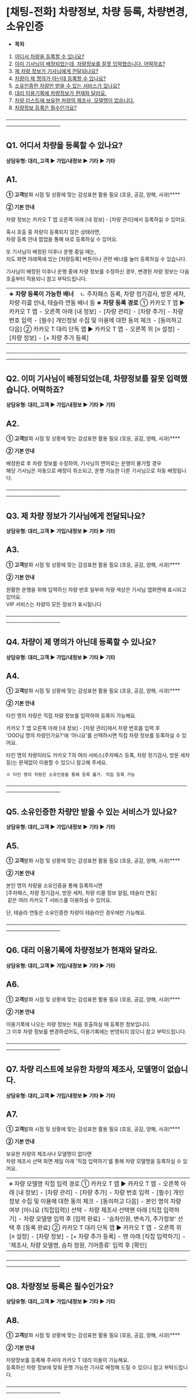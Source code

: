 # [채팅-전화] 차량정보, 차량 등록, 차량변경, 소유인증

* **목차**

1. [어디서 차량을 등록할 수 있나요?](#h_01HQQAGGK2N3YCFWBKTF8F551K)
2. [이미 기사님이 배정되었는데, 차량정보를 잘못 입력했습니다. 어떡하죠?](#01JZ2D12RN5MJJTN9SXHBTRT86)
3. [제 차량 정보가 기사님에게 전달되나요?](#01JZ2D1BKDYZY9R1YBAB3QKY31)
4. [차량이 제 명의가 아닌데 등록할 수 있나요?](#01JZ2D25T0QHJF8NSVGANDACAJ)
5. [소유인증한 차량만 받을 수 있는 서비스가 있나요?](#01JZ2D2KWVMC084366YGXXTMCW)
6. [대리 이용기록에 차량정보가 현재와 달라요.](#01JZ2D37697WKR2KN6RN6R1RZB)
7. [차량 리스트에 보유한 차량의 제조사, 모델명이 없습니다.](#01JZ2CZW837FB7824H12MWTYKH)
8. [차량정보 등록은 필수인가요?](#01HQQDB826KTYW29DV3HH2AGQ9)

─────────────────────────────────────────────────────────────────

**Q1. 어디서 차량을 등록할 수 있나요?**
--------------------------

**상담유형: 대리\_고객 **▶** 가입/내정보 **▶** 기타 **▶ 기타****

**A1.**
-------

**① 고객**발화 시점 및 상황에 맞는 감성표현 활용 필요 (호응, 공감, 양해, 사과)****

**② 기본 안내**

차량 정보는 카카오 T 앱 오른쪽 아래 [내 정보] - [차량 관리]에서 등록하실 수 있어요.

혹시 호출 중 차량이 등록되지 않은 상태라면,  
차량 등록 안내 팝업을 통해 바로 등록하실 수 있어요.

또 기사님이 배정된 이후나 운행 중일 때는,  
지도 화면 아래쪽에 있는 [차량등록] 버튼이나 관련 배너를 눌러 등록하실 수 있습니다.

기사님이 배정된 이후나 운행 중에 차량 정보를 수정하신 경우, 변경된 차량 정보는 다음 호출부터 적용되니 참고 부탁드립니다.

|  |
| --- |
| **※ 차량 등록이 가능한 배너**    ㄴ 주차패스 등록, 차량 정기검사, 방문 세차, 차량 리콜 안내, 테슬라 연동 배너 등  **※ 차량 등록 경로** ① 카카오 T 앱 ▶ 카카오 T 앱 - 오른쪽 아래 [내 정보] - [차량 관리] - [차량 추가] - 차량 번호 입력 - [필수] 개인정보 수집 및 이용에 대한 동의 체크 - [동의하고 다음]  ② 카카오 T 대리 단독 앱 ▶ 카카오 T 앱 - 오른쪽 위 [≡ 설정] - [차량 정보] - [+ 차량 추가 등록] |

─────────────────────────────────────────────────────────────────

**Q2. 이미 기사님이 배정되었는데, 차량정보를 잘못 입력했습니다. 어떡하죠?**
----------------------------------------------

**상담유형: 대리\_고객 **▶** 가입/내정보 **▶** 기타 **▶ 기타****

**A2.**
-------

**① 고객**발화 시점 및 상황에 맞는 감성표현 활용 필요 (호응, 공감, 양해, 사과)****

**② 기본 안내**

배정완료 후 차량 정보를 수정하여, 기사님의 면허로는 운행이 불가할 경우  
해당 기사님은 자동으로 배정이 취소되고, 운행 가능한 다른 기사님으로 자동 배정됩니다.

─────────────────────────────────────────────────────────────────

**Q3. 제 차량 정보가 기사님에게 전달되나요?**
-----------------------------

**상담유형: 대리\_고객 **▶** 가입/내정보 **▶** 기타 **▶ 기타****

**A3.**
-------

**① 고객**발화 시점 및 상황에 맞는 감성표현 활용 필요 (호응, 공감, 양해, 사과)****

**② 기본 안내**

원활한 운행을 위해 입력하신 차량 번호 일부와 차량 색상은 기사님 앱화면에 표시되고 있어요.  
VIP 서비스는 차량의 모든 정보가 표시됩니다

─────────────────────────────────────────────────────────────────

**Q4. 차량이 제 명의가 아닌데 등록할 수 있나요?**
--------------------------------

**상담유형: 대리\_고객 **▶** 가입/내정보 **▶** 기타 **▶ 기타****

**A4.**
-------

**① 고객**발화 시점 및 상황에 맞는 감성표현 활용 필요 (호응, 공감, 양해, 사과)****

**② 기본 안내**

타인 명의 차량은 직접 차량 정보를 입력하여 등록이 가능해요.

카카오 T 앱 오른쪽 아래 [내 정보] - [차량 관리]에서 차량 번호를 입력 후  
'OOO님 명의 차량인가요?'에 '아니요'를 선택하시면 직접 차량 정보를 등록하실 수 있어요.

타인 명의 차량이라도 카카오 T의 여러 서비스(주차패스 등록, 차량 정기검사, 방문 세차 등)는 문제없이 이용할 수 있으니 참고해 주세요.

```
※ 타인 명의 차량은 소유인증을 통해 등록 불가. 직접 등록 가능
```

─────────────────────────────────────────────────────────────────

**Q5. 소유인증한 차량만 받을 수 있는 서비스가 있나요?**
-----------------------------------

**상담유형: 대리\_고객 **▶** 가입/내정보 **▶** 기타 **▶ 기타****

**A5.**
-------

**① 고객**발화 시점 및 상황에 맞는 감성표현 활용 필요 (호응, 공감, 양해, 사과)****

**② 기본 안내**

본인 명의 차량을 소유인증을 통해 등록하시면  
[주차패스, 차량 정기검사, 방문 세차, 차량 리콜 정보 알림, 테슬라 연동]  
 같은 여러 카카오 T 서비스를 이용하실 수 있어요.

단, 테슬라 연동은 소유인증한 차량이 테슬라인 경우에만 가능해요.

─────────────────────────────────────────────────────────────────

**Q6. 대리 이용기록에 차량정보가 현재와 달라요.**
-------------------------------

**상담유형: 대리\_고객 **▶** 가입/내정보 **▶** 기타 **▶ 기타****

**A6.**
-------

**① 고객**발화 시점 및 상황에 맞는 감성표현 활용 필요 (호응, 공감, 양해, 사과)****

**② 기본 안내**

이용기록에 나오는 차량 정보는 처음 호출하실 때 등록한 정보입니다.  
그 이후 차량 정보를 변경하셨어도, 이용기록에는 반영되지 않으니 참고 부탁드립니다.

─────────────────────────────────────────────────────────────────

**Q7. 차량 리스트에 보유한 차량의 제조사, 모델명이 없습니다.**
---------------------------------------

**상담유형: 대리\_고객 **▶** 가입/내정보 **▶** 기타 **▶ 기타****

**A7.**
-------

**① 고객**발화 시점 및 상황에 맞는 감성표현 활용 필요 (호응, 공감, 양해, 사과)****

**② 기본 안내**

보유한 차량의 제조사나 모델명이 없다면  
차량 제조사 선택 화면 제일 아래 '직접 입력하기'를 통해 차량 모델명을 등록하실 수 있어요.

|  |
| --- |
| ※ 차량 모델명 직접 입력 경로 ① 카카오 T 앱 ▶ 카카오 T 앱 - 오른쪽 아래 [내 정보] - [차량 관리] - [차량 추가] - 차량 번호 입력 - [필수] 개인정보 수집 및 이용에 대한 동의 체크 - [동의하고 다음] - 본인 명의 차량 여부 [아니요 (직접입력)] 선택 - 차량 제조사 선택맨 아래 [직접 입력하기] - 차량 모델명 입력 후 [입력 완료] - '승차인원, 변속기, 추가정보' 선택 후 [등록 완료]  ② 카카오 T 대리 단독 앱 ▶ 카카오 T 앱 - 오른쪽 위 [≡ 설정] - [차량 정보] - [+ 차량 추가 등록] - 맨 아래 [직접 입력하기] - '제조사, 차량 모델명, 승차 정원, 기어종류' 입력 후 [확인] |

─────────────────────────────────────────────────────────────────

**Q8. 차량정보 등록은 필수인가요?**
-----------------------

**상담유형: 대리\_고객 **▶** 가입/내정보 **▶** 기타 **▶ 기타****

**A8.**
-------

**① 고객**발화 시점 및 상황에 맞는 감성표현 활용 필요 (호응, 공감, 양해, 사과)****

**② 기본 안내**

차량정보를 등록해 주셔야 카카오 T 대리 이용이 가능해요.  
등록하신 차량 정보에 맞춰 운행 가능한 기사로 배정해 드릴 수 있으니 참고 부탁드립니다.

─────────────────────────────────────────────────────────────────